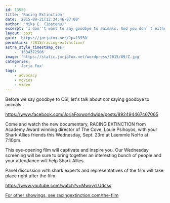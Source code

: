 ```yaml
---
id: 13550
title: 'Racing Extinction'
date: '2015-09-21T12:34:46-07:00'
author: 'Mika E. (Ipstenu)'
excerpt: 'I don''t want to say goodbye to animals. And you don''t either.'
layout: post
guid: 'https://jorjafox.net/?p=13550'
permalink: /2015/racing-extinction/
astra_style_timestamp_css:
    - '1634372506'
image: 'https://static.jorjafox.net/wordpress/2015/09/Z.jpg'
categories:
    - 'Jorja Fox'
tags:
    - advocacy
    - movies
    - video
---
```


Before we say goodbye to CSI, let's talk about _not_ saying goodbye to animals.

https://www.facebook.com/JorjaFoxworldwide/posts/892494467467065

Come and watch the new documentary, RACING EXTINCTION from Academy Award winning director of The Cove, Louie Psihoyos, with your Shark Allies friends this Wednesday, Sept. 23rd at Laemmle NoHo at 7:10pm.

This eye-opening film will captivate and inspire you. Our Wednesday screening will be sure to bring together an interesting bunch of people and your attendance will help Shark Allies.

Panel discussion with shark experts and representatives of the film will take place right after the film.

https://www.youtube.com/watch?v=MwxyrLUdcss

<a href="https://www.racingextinction.com/the-film/">For other showings, see racingextinction.com/the-film</a>
